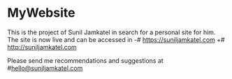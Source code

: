 # MyWebsite
  
  This is the project of Sunil Jamkatel in search for a personal site for him. The site is now live and can be accessed in 
 -# https://suniljamkatel.com
 +# http://suniljamkatel.com
  
  Please send me recommendations and suggestions at 
  #hello@suniljamkatel.com 
